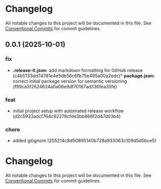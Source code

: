 # Changelog

All notable changes to this project will be documented in this file. See [Conventional Commits](https://conventionalcommits.org) for commit guidelines.


## 0.0.1 (2025-10-01)


### fix

* **.release-it.json:** add markdown formatting for GitHub release (c4b5133dd74781e4e5db56c6fb75e495a00a2edc)* **package.json:** correct initial package version for semantic versioning (f99ca5f2624624a0a06e9df70187ad336fea35fe)
### feat

* initial project setup with automated release workflow (d2c5933adcf764c62276cfde3bb866f2d47d03b4)
### chore

* added gitignore (205214c8d50895140b728a933063c109d5d5bce5)

# Changelog

All notable changes to this project will be documented in this file. See [Conventional Commits](https://conventionalcommits.org) for commit guidelines.
